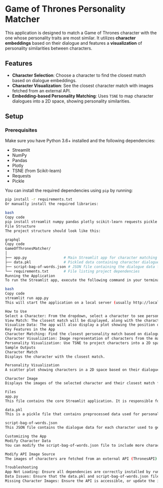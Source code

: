 # Game of Thrones Personality Matcher

This application is designed to match a Game of Thrones character with the one whose personality traits are most similar. It utilizes **character embeddings** based on their dialogue and features a **visualization** of personality similarities between characters.

## Features

- **Character Selection**: Choose a character to find the closest match based on dialogue embeddings.
- **Character Visualization**: See the closest character match with images fetched from an external API.
- **Embedding-based Personality Matching**: Uses `TSNE` to map character dialogues into a 2D space, showing personality similarities.

## Setup

### Prerequisites

Make sure you have Python 3.6+ installed and the following dependencies:

- Streamlit
- NumPy
- Pandas
- Plotly
- TSNE (from Scikit-learn)
- Requests
- Pickle

You can install the required dependencies using `pip` by running:

```bash
pip install -r requirements.txt
Or manually install the required libraries:

bash
Copy code
pip install streamlit numpy pandas plotly scikit-learn requests pickle
File Structure
The project structure should look like this:

graphql
Copy code
GameOfThronesMatcher/
│
├── app.py                 # Main Streamlit app for character matching and visualization
├── data.pkl               # Pickled data containing character dialogue embeddings
├── script-bag-of-words.json # JSON file containing the dialogue data for characters
└── requirements.txt       # File listing project dependencies
Running the Application
To run the Streamlit app, execute the following command in your terminal:

bash
Copy code
streamlit run app.py
This will start the application on a local server (usually http://localhost:8501).

How to Use
Select a Character: From the dropdown, select a character to see personality matches.
View Match: The closest match will be displayed, along with the character images.
Visualize Data: The app will also display a plot showing the position of characters in the personality space.
Key Features in the App
Character Matching: Find the closest personality match based on dialogue data.
Character Visualization: Image representation of characters from the match.
Personality Visualization: Use TSNE to project characters into a 2D space and visualize personality similarities.
Sample Outputs
Character Match
Displays the character with the closest match.

Personality Visualization
A scatter plot showing characters in a 2D space based on their dialogue.

Character Image
Displays the images of the selected character and their closest match fetched from an API.

Files
app.py
This file contains the core Streamlit application. It is responsible for uploading the character data, processing it, and displaying various statistics and visualizations.

data.pkl
This is a pickle file that contains preprocessed data used for personality matching. It includes the x and y embedding values for each character.

script-bag-of-words.json
This JSON file contains the dialogue data for each character used to generate the character embeddings.

Customizing the App
Modify Character Data
You can modify the script-bag-of-words.json file to include more characters and their dialogues. Re-run the code to generate new embeddings.

Modify API Image Source
The images of characters are fetched from an external API (ThronesAPI). If you want to use a different API, update the fetch_image() function in app.py.

Troubleshooting
App Not Loading: Ensure all dependencies are correctly installed by running the pip install command.
Data Issues: Ensure that the data.pkl and script-bag-of-words.json files are correctly formatted and available in the project directory.
Missing Character Images: Ensure the API is accessible, or update the image fetching logic if needed.
```
